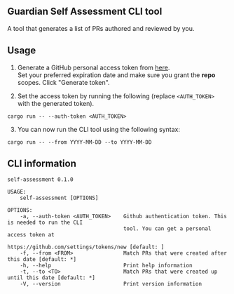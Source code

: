 ## Guardian Self Assessment CLI tool

A tool that generates a list of PRs authored and reviewed by you.

## Usage

1. Generate a GitHub personal access token from [here](https://github.com/settings/tokens/new). \
Set your preferred expiration date and make sure you grant the **repo** scopes. Click "Generate token".

2. Set the access token by running the following (replace `<AUTH_TOKEN>` with the generated token).
```shell
cargo run -- --auth-token <AUTH_TOKEN>
```
3. You can now run the CLI tool using the following syntax:

```shell
cargo run -- --from YYYY-MM-DD --to YYYY-MM-DD 
```

## CLI information
```
self-assessment 0.1.0

USAGE:
    self-assessment [OPTIONS]

OPTIONS:
    -a, --auth-token <AUTH_TOKEN>    Github authentication token. This is needed to run the CLI
                                     tool. You can get a personal access token at
                                     https://github.com/settings/tokens/new [default: ]
    -f, --from <FROM>                Match PRs that were created after this date [default: *]
    -h, --help                       Print help information
    -t, --to <TO>                    Match PRs that were created up until this date [default: *]
    -V, --version                    Print version information
```